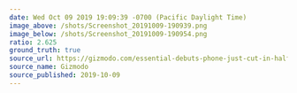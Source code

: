 ```yaml
---
date: Wed Oct 09 2019 19:09:39 -0700 (Pacific Daylight Time)
image_above: /shots/Screenshot_20191009-190939.png
image_below: /shots/Screenshot_20191009-190954.png
ratio: 2.625
ground_truth: true
source_url: https://gizmodo.com/essential-debuts-phone-just-cut-in-half-and-with-a-cre-1838895913
source_name: Gizmodo
source_published: 2019-10-09
---
```

